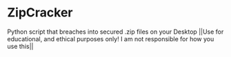 # ZipCracker
Python script that breaches into secured .zip files on your Desktop
||Use for educational, and ethical purposes only! I am not responsible for how you use this||
